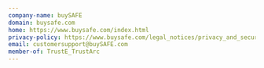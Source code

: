 ```yaml
---
company-name: buySAFE
domain: buysafe.com
home: https://www.buysafe.com/index.html
privacy-policy: https://www.buysafe.com/legal_notices/privacy_and_security.html
email: customersupport@buySAFE.com
member-of: TrustE_TrustArc
---
```




